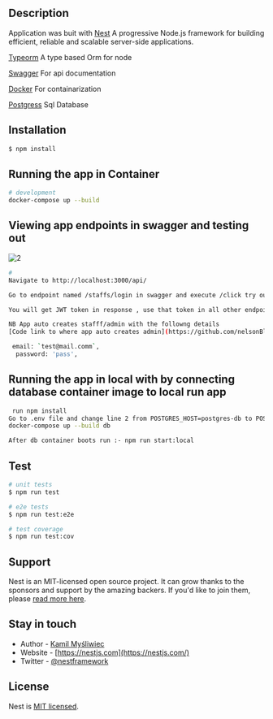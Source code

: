 


## Description
Application was buit with 
[Nest](https://github.com/nestjs/nest) A progressive Node.js framework for building efficient, reliable and scalable server-side applications.

[Typeorm](https://typeorm.io/) A type based Orm for node

[Swagger](https://typeorm.io/) For api documentation

[Docker](https://typeorm.io/) For containarization

[Postgress](https://typeorm.io/) Sql Database







## Installation

```bash
$ npm install
```

## Running the app in Container

```bash
# development
docker-compose up --build

```

## Viewing app endpoints in swagger and testing out 
![2](https://user-images.githubusercontent.com/13407936/151975228-46109ea7-1a36-43a4-a53f-bd074d63c1cb.gif)
```bash
# 
Navigate to http://localhost:3000/api/

Go to endpoint named /staffs/login in swagger and execute /click try out i.3 call login endpoint

You will get JWT token in response , use that token in all other endpoints 

NB App auto creates stafff/admin with the followng details
[Code link to where app auto creates admin](https://github.com/nelsonBlack/safe-boda-assignment/blob/f5bebcba2c906becaa64516fa0dd9d75dbd329f1/src/modules/staffs/staffs.service.ts#L16)

 email: `test@mail.comm`,
  password: 'pass', 


```
## Running the app in local with by connecting database container image to local run app

```bash
 run npm install
Go to .env file and change line 2 from POSTGRES_HOST=postgres-db to POSTGRES_HOST=localhost
docker-compose up --build db

After db container boots run :- npm run start:local

```
## Test

```bash
# unit tests
$ npm run test

# e2e tests
$ npm run test:e2e

# test coverage
$ npm run test:cov
```

## Support

Nest is an MIT-licensed open source project. It can grow thanks to the sponsors and support by the amazing backers. If you'd like to join them, please [read more here](https://docs.nestjs.com/support).

## Stay in touch

- Author - [Kamil Myśliwiec](https://kamilmysliwiec.com)
- Website - [https://nestjs.com](https://nestjs.com/)
- Twitter - [@nestframework](https://twitter.com/nestframework)

## License

Nest is [MIT licensed](LICENSE).

